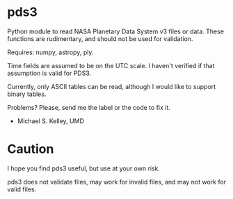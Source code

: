 pds3
====

Python module to read NASA Planetary Data System v3 files or data.
These functions are rudimentary, and should not be used for
validation.

Requires: numpy, astropy, ply.

Time fields are assumed to be on the UTC scale.  I haven't verified if
that assumption is valid for PDS3.

Currently, only ASCII tables can be read, although I would like to
support binary tables.


Problems?  Please, send me the label or the code to fix it.

- Michael S. Kelley, UMD

Caution
=======

I hope you find pds3 useful, but use at your own risk.

pds3 does not validate files, may work for invalid files, and may not
work for valid files.

